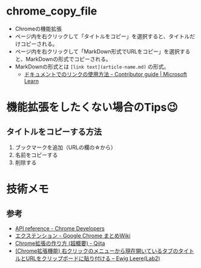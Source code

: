 # chrome_copy_file
- Chromeの機能拡張
- ページ内を右クリックして「タイトルをコピー」を選択すると、タイトルだけコピーされる。
- ページ内を右クリックして「MarkDown形式でURLをコピー」を選択すると、MarkDownの形式でコピーされる。
- MarkDownの形式とは `[link text](article-name.md)` の形式。
  - [ドキュメントでのリンクの使用方法 - Contributor guide | Microsoft Learn](https://learn.microsoft.com/ja-jp/contribute/how-to-write-links)


# 機能拡張をしたくない場合のTips:wink:
## タイトルをコピーする方法
1. ブックマークを追加（URLの欄の☆から）
2. 名前をコピーする
3. 削除する

# 技術メモ

## 参考
- [API reference - Chrome Developers](https://developer.chrome.com/docs/extensions/reference/)
- [エクステンション - Google Chrome まとめWiki](http://chrome.half-moon.org/49.html)
- [Chrome拡張の作り方 (超概要) - Qiita](https://qiita.com/RyBB/items/32b2a7b879f21b3edefc)
- [(Chrome拡張機能) 右クリックのメニューから現在開いているタブのタイトルとURLをクリップボードに貼り付ける – Ewig Leere(Lab2)](https://labor.ewigleere.net/2022/01/03/chrome-extension-copy-title-and-url-to-clipboard/)
